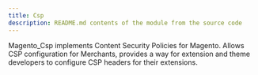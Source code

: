 ```yaml
---
title: Csp
description: README.md contents of the module from the source code
---
```


Magento_Csp implements Content Security Policies for Magento. Allows CSP configuration for Merchants,
provides a way for extension and theme developers to configure CSP headers for their extensions.

